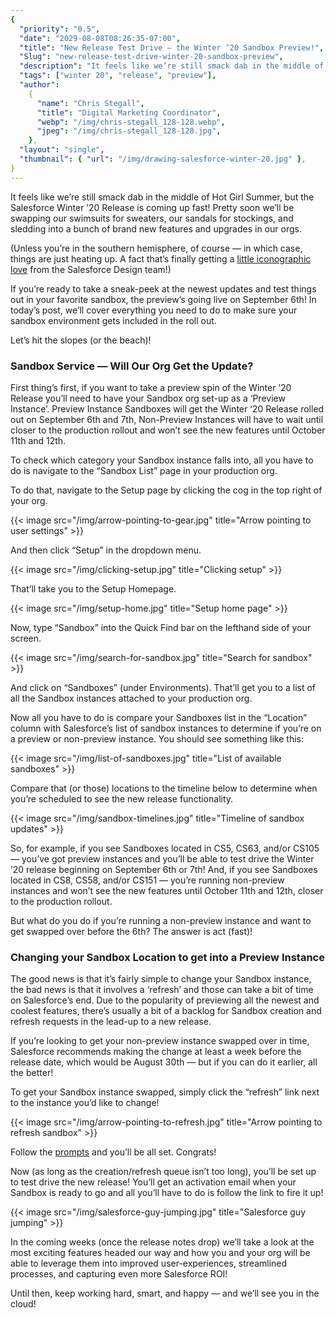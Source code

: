 ```yaml
---
{
  "priority": "0.5",
  "date": "2029-08-08T08:26:35-07:00",
  "title": "New Release Test Drive — the Winter ’20 Sandbox Preview!",
  "Slug": "new-release-test-drive-winter-20-sandbox-preview",
  "description": "It feels like we’re still smack dab in the middle of Hot Girl Summer, but the Salesforce Winter ’20 Release is coming up fast!",
  "tags": ["winter 20", "release", "preview"],
  "author":
    {
      "name": "Chris Stegall",
      "title": "Digital Marketing Coordinator",
      "webp": "/img/chris-stegall_128-128.webp",
      "jpeg": "/img/chris-stegall_128-128.jpg",
    },
  "layout": "single",
  "thumbnail": { "url": "/img/drawing-salesforce-winter-20.jpg" },
}
---
```


It feels like we’re still smack dab in the middle of Hot Girl Summer, but the Salesforce Winter ’20 Release is coming up fast! Pretty soon we’ll be swapping our swimsuits for sweaters, our sandals for stockings, and sledding into a bunch of brand new features and upgrades in our orgs.

(Unless you’re in the southern hemisphere, of course — in which case, things are just heating up. A fact that’s finally getting a [little iconographic love](https://twitter.com/jmmougeolle/status/1133753891907080194?s=20) from the Salesforce Design team!)

If you’re ready to take a sneak-peek at the newest updates and test things out in your favorite sandbox, the preview’s going live on September 6th! In today’s post, we’ll cover everything you need to do to make sure your sandbox environment gets included in the roll out.

Let’s hit the slopes (or the beach)!

### Sandbox Service — Will Our Org Get the Update?

First thing’s first, if you want to take a preview spin of the Winter ’20 Release you’ll need to have your Sandbox org set-up as a ‘Preview Instance’. Preview Instance Sandboxes will get the Winter ‘20 Release rolled out on September 6th and 7th, Non-Preview Instances will have to wait until closer to the production rollout and won’t see the new features until October 11th and 12th.

To check which category your Sandbox instance falls into, all you have to do is navigate to the “Sandbox List” page in your production org.

To do that, navigate to the Setup page by clicking the cog in the top right of your org.

{{< image src="/img/arrow-pointing-to-gear.jpg" title="Arrow pointing to user settings" >}}

And then click “Setup” in the dropdown menu.

{{< image src="/img/clicking-setup.jpg" title="Clicking setup" >}}

That’ll take you to the Setup Homepage.

{{< image src="/img/setup-home.jpg" title="Setup home page" >}}

Now, type “Sandbox” into the Quick Find bar on the lefthand side of your screen.

{{< image src="/img/search-for-sandbox.jpg" title="Search for sandbox" >}}

And click on “Sandboxes” (under Environments). That’ll get you to a list of all the Sandbox instances attached to your production org.

Now all you have to do is compare your Sandboxes list in the “Location” column with Salesforce’s list of sandbox instances to determine if you’re on a preview or non-preview instance. You should see something like this:

{{< image src="/img/list-of-sandboxes.jpg" title="List of available sandboxes" >}}

Compare that (or those) locations to the timeline below to determine when you’re scheduled to see the new release functionality.

{{< image src="/img/sandbox-timelines.jpg" title="Timeline of sandbox updates" >}}

So, for example, if you see Sandboxes located in CS5, CS63, and/or CS105 — you’ve got preview instances and you’ll be able to test drive the Winter ’20 release beginning on September 6th or 7th! And, if you see Sandboxes located in CS8, CS58, and/or CS151 — you’re running non-preview instances and won’t see the new features until October 11th and 12th, closer to the production rollout.

But what do you do if you’re running a non-preview instance and want to get swapped over before the 6th? The answer is act (fast)!

### Changing your Sandbox Location to get into a Preview Instance

The good news is that it’s fairly simple to change your Sandbox instance, the bad news is that it involves a ‘refresh’ and those can take a bit of time on Salesforce’s end. Due to the popularity of previewing all the newest and coolest features, there’s usually a bit of a backlog for Sandbox creation and refresh requests in the lead-up to a new release.

If you’re looking to get your non-preview instance swapped over in time, Salesforce recommends making the change at least a week before the release date, which would be August 30th — but if you can do it earlier, all the better!

To get your Sandbox instance swapped, simply click the “refresh” link next to the instance you’d like to change!

{{< image src="/img/arrow-pointing-to-refresh.jpg" title="Arrow pointing to refresh sandbox" >}}

Follow the [prompts](https://help.salesforce.com/articleView?id=data_sandbox_refresh.htm&type=5) and you’ll be all set. Congrats!

Now (as long as the creation/refresh queue isn’t too long), you’ll be set up to test drive the new release! You’ll get an activation email when your Sandbox is ready to go and all you’ll have to do is follow the link to fire it up!

{{< image src="/img/salesforce-guy-jumping.jpg" title="Salesforce guy jumping" >}}

In the coming weeks (once the release notes drop) we’ll take a look at the most exciting features headed our way and how you and your org will be able to leverage them into improved user-experiences, streamlined processes, and capturing even more Salesforce ROI!

Until then, keep working hard, smart, and happy — and we’ll see you in the cloud!
